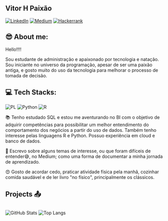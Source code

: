 ## Vitor H Paixão

[![LinkedIn](https://img.shields.io/badge/LinkedIn-0077B5?style=for-the-badge&logo=linkedin&logoColor=white)](https://www.linkedin.com/in/vitor-hugo-paixao/)
[![Medium](https://img.shields.io/badge/-Medium-%23000000?style=for-the-badge&logo=medium&logoColor=white)](https://medium.com/@vitorhugopaixao)
[![Hackerrank](https://img.shields.io/badge/-Hackerrank-2EC866?style=for-the-badge&logo=HackerRank&logoColor=white)](https://hackerrank.com/profile/vitorhugopaixao)


## 😎 About me: 

Hello!!!!

Sou estudante de administração e apaixonado por tecnologia e natação. Sou iniciante no universo da programação, apesar de ser uma paixão antiga, e gosto muito do uso da tecnologia para melhorar o processo de tomada de decisão.   

## 💻 Tech Stacks:
![PL](https://img.shields.io/badge/PL%2FSQL-FFFFFF?style=for-the-badge&logo=oracle&logoColor=FF0000&labelColor=FFFFFF&color=FF0000) ![Python](https://img.shields.io/badge/python-3670A0?style=for-the-badge&logo=python&logoColor=ffdd54) ![R](https://img.shields.io/badge/R-276DC3?style=for-the-badge&logo=r&logoColor=white)          

📚 Tenho estudado SQL e estou me aventurando no BI com o objetivo de adquirir competências para possibilitar um melhor entendimento do comportamento dos negócios a partir do uso de dados. Também tenho interesse pelas linguagens R e Python. Possuo experiência em cloud e banco de dados. 

📖 Escrevo sobre alguns temas de interesse, ou que foram difíceis de entender😅, no Medium; como uma forma de documentar a minha jornada de aprendizado.

😍 Gosto de acordar cedo, praticar atividade física pela manhã, cozinhar comida saudável e de ler livro "no físico", principalmente os clássicos.




          
## Projects 📤

##
![GitHub Stats](https://github-readme-stats.vercel.app/api?username=vitorhugopaixao&theme=transparent&bg_color=000&border_color=30A3DC&show_icons=true&icon_color=30A3DC&title_color=E94D5F&text_color=FFF) ![Top Langs](https://github-readme-stats-git-masterrstaa-rickstaa.vercel.app/api/top-langs/?username=vitorhugopaixao&bg_color=000&border_color=30A3DC&title_color=E94D5F&text_color=FFF)

